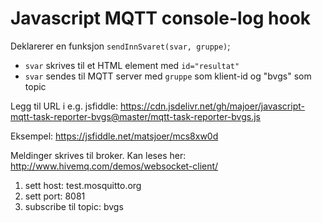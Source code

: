 # Javascript MQTT console-log hook

Deklarerer en funksjon `sendInnSvaret(svar, gruppe)`;

- `svar` skrives til et HTML element med `id="resultat"`
- `svar` sendes til MQTT server med `gruppe` som klient-id og "bvgs" som topic

Legg til URL i e.g. jsfiddle: https://cdn.jsdelivr.net/gh/majoer/javascript-mqtt-task-reporter-bvgs@master/mqtt-task-reporter-bvgs.js

Eksempel: https://jsfiddle.net/matsjoer/mcs8xw0d

Meldinger skrives til broker. Kan leses her: http://www.hivemq.com/demos/websocket-client/

1. sett host: test.mosquitto.org
2. sett port: 8081
3. subscribe til topic: bvgs
